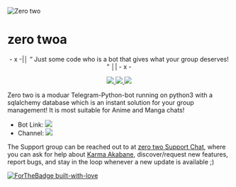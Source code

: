 ![Zero two](https://telegra.ph/file/301d8b719c7cf45e1aacf.jpg)
# zero twoa

<p align="center">
- x -|│  “	Just some code who is a bot that gives what your group deserves! ”  │| - x -
</p>

<p align="center">
<a href="https://app.codacy.com/gh/IAmKartoon/KarmaRobot?utm_source=github.com&utm_medium=referral&utm_content=IAmKartoon/KarmaRobot&utm_campaign=Badge_Grade_Settings" alt="Codacy Badge">
<a href="https://github.com/IAmKartoon/KarmaRobot/blob/master/LICENSE" alt="GPLv3 license"> <img src="https://img.shields.io/badge/License-GPLv3-blue.svg" /> </a>
<a href="https://github.com/IAmKartoon/KarmaRobot/graphs/commit-activity" alt="Maintenance"> <img src="https://img.shields.io/badge/Maintained%3F-yes-green.svg" /> </a>
<a href="https://makeapullrequest.com" alt="PRs Welcome"> <img src="https://img.shields.io/badge/PRs-welcome-brightgreen.svg?style=flat-square" /> </a>
</p>
  
Zero two is a moduar Telegram-Python-bot running on python3 with a sqlalchemy database which is an instant solution for your group management! It is most suitable for Anime and Manga chats! 

* Bot Link:  <a href="https://t.me/zero_two_robot" alt="Karma Robot"> <img src="https://img.shields.io/badge/%F0%9F%A4%96%20-KarmaRobot-blue" /> </a>
* Channel: <a  href="https://t.me/Kakashi_bots_updates" alt="AkabaneTM"> <img  src="https://img.shields.io/badge/%F0%9F%92%A1-AkabaneTM-9cf" /> </a>

The Support group can be reached out to at [zero two Support Chat](https://t.me/Kakashi_bots_support), where you can ask for help about [Karma Akabane](https://t.me/TheKarmaBot), discover/request new features, report bugs, and stay in the loop whenever a new update is available ;)

[![ForTheBadge built-with-love](http://ForTheBadge.com/images/badges/built-with-love.svg)](https://GitHub.com/IAmKartoon/)</br>
